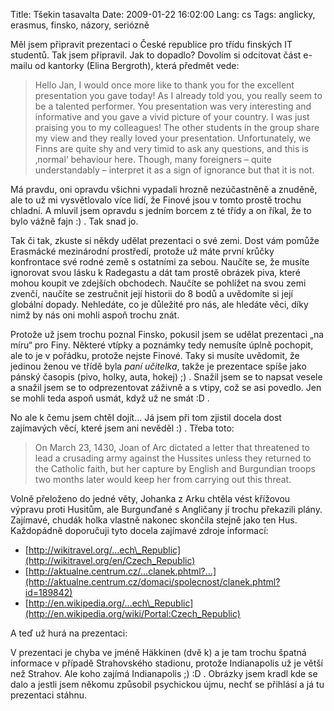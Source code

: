 Title: Tšekin tasavalta
Date: 2009-01-22 16:02:00
Lang: cs
Tags: anglicky, erasmus, finsko, názory, seriózně

Měl jsem připravit prezentaci o České republice pro třídu finských IT studentů. Tak jsem připravil. Jak to dopadlo? Dovolím si odcitovat část e-mailu od kantorky (Elina Bergroth), která předmět vede:

> Hello Jan, I would once more like to thank you for the excellent presentation you gave today! As I already told you, you really seem to be a talented performer. You presentation was very interesting and informative and you gave a vivid picture of your country. I was just praising you to my colleagues! The other students in the group
> share my view and they really loved your presentation. Unfortunately, we Finns are quite shy and very timid to ask any questions, and this is ‚normal‘ behaviour here. Though, many foreigners – quite understandably – interpret it as a sign of ignorance but that it is not.

Má pravdu, oni opravdu všichni vypadali hrozně nezúčastněně a znuděně, ale to už mi vysvětlovalo více lidí, že Finové jsou v tomto prostě trochu chladní. A mluvil jsem opravdu s jedním borcem z té třídy a on říkal, že to bylo vážně fajn :) . Tak snad jo.

Tak či tak, zkuste si někdy udělat prezentaci o své zemi. Dost vám pomůže Erasmácké mezinárodní prostředí, protože už máte první krůčky konfrontace své rodné země s ostatními za sebou. Naučíte se, že musíte ignorovat svou lásku k Radegastu a dát tam prostě obrázek piva, které mohou koupit ve zdejších obchodech. Naučíte se pohlížet na svou zemi zvenčí, naučíte se zestručnit její historii do 8 bodů a uvědomíte si její globální dopady. Nehledáte, co je důležité pro nás, ale hledáte věci, díky nimž by nás oni mohli aspoň trochu znát.

Protože už jsem trochu poznal Finsko, pokusil jsem se udělat prezentaci „na míru“ pro Finy. Některé vtípky a poznámky tedy nemusíte úplně pochopit, ale to je v pořádku, protože nejste Finové. Taky si musíte uvědomit, že jedinou ženou ve třídě byla *paní učitelka*, takže je prezentace spíše jako pánský časopis (pivo, holky, auta, hokej) ;) . Snažil jsem se to napsat vesele a snažil jsem se to odprezentovat záživně a s vtipy, což se asi povedlo. Jen se mohli teda aspoň usmát, když už ne smát :D .

No ale k čemu jsem chtěl dojít… Já jsem při tom zjistil docela dost zajímavých věcí, které jsem ani nevěděl :) . Třeba toto:

> On March 23, 1430, Joan of Arc dictated a letter that threatened to lead a crusading army against the Hussites unless they returned to the Catholic faith, but her capture by English and Burgundian troops two months later would keep her from carrying out this threat.

Volně přeloženo do jedné věty, Johanka z Arku chtěla vést křížovou výpravu proti Husitům, ale Burgunďané s Angličany jí trochu překazili plány. Zajímavé, chudák holka vlastně nakonec skončila stejně jako ten Hus. Každopádně doporučuji tyto docela zajímavé zdroje informací:

-   [http://wikitravel.org/…ech\_Republic](http://wikitravel.org/en/Czech_Republic)
-   [http://aktualne.centrum.cz/…clanek.phtml?…](http://aktualne.centrum.cz/domaci/spolecnost/clanek.phtml?id=189842)
-   [http://en.wikipedia.org/…ech\_Republic](http://en.wikipedia.org/wiki/Portal:Czech_Republic)

A teď už hurá na prezentaci:

<script async class="speakerdeck-embed" data-id="4fb7403e62e942001f012f1b" data-ratio="1.3350717079530638" src="https://speakerdeck.com/assets/embed.js"></script>

V prezentaci je chyba ve jméně Häkkinen (dvě k) a je tam trochu špatná informace v případě Strahovského stadionu, protože Indianapolis už je větší než Strahov. Ale koho zajímá Indianapolis ;) :D . Obrázky jsem kradl kde se dalo a jestli jsem někomu způsobil psychickou újmu, nechť se přihlásí a já tu prezentaci
stáhnu.
